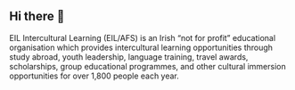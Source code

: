 ## Hi there 👋

EIL Intercultural Learning (EIL/AFS) is an Irish “not for profit” educational organisation which provides intercultural learning opportunities through study abroad, youth leadership, language training, travel awards, scholarships, group educational programmes, and other cultural immersion opportunities for over 1,800 people each year.
<!--

**Here are some ideas to get you started:**

🙋‍♀️ A short introduction - what is your organization all about?
🌈 Contribution guidelines - how can the community get involved?
👩‍💻 Useful resources - where can the community find your docs? Is there anything else the community should know?
🍿 Fun facts - what does your team eat for breakfast?
🧙 Remember, you can do mighty things with the power of [Markdown](https://docs.github.com/github/writing-on-github/getting-started-with-writing-and-formatting-on-github/basic-writing-and-formatting-syntax)
-->
